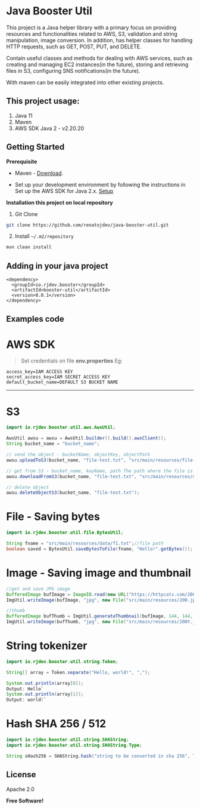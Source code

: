 
# Java Booster Util

This project is a Java helper library with a primary focus on providing resources and functionalities related to AWS, S3, validation and string manipulation, image conversion. In addition, has helper classes for handling HTTP requests, such as GET, POST, PUT, and DELETE.

Contain useful classes and methods for dealing with AWS services, such as creating and managing EC2 instances(in the future), storing and retrieving files in S3, configuring SNS notifications(in the future).

With maven can be easily integrated into other existing projects.


## This project usage:

1. Java 11
2. Maven
3. AWS SDK Java 2 - v2.20.20

## Getting Started

**Prerequisite**
* Maven - [Download](https://maven.apache.org/download.cgi).

* Set up your development environment by following the instructions in Set up the AWS SDK for Java 2.x. [Setup](https://docs.aws.amazon.com/sdk-for-java/latest/developer-guide/setup.html)

**Installation this project on local repository**

1. Git Clone
```sh
git clone https://github.com/renatojdev/java-booster-util.git
```
2. Install `~/.m2/repository`

```sh
mvn clean install
```

## Adding in your java project

```
<dependency>
  <groupId>io.rjdev.booster</groupId>
  <artifactId>booster-util</artifactId>
  <version>0.0.1</version>
</dependency>
```


## Examples code

# AWS SDK

>Set credentials on file **env.properties** Eg:
```
access_key=IAM ACCESS KEY
secret_access_key=IAM SECRET ACCESS KEY
default_bucket_name=DEFAULT S3 BUCKET NAME
```

---

# S3

```java
import io.rjdev.booster.util.aws.AwsUtil;

AwsUtil awsu = awsu = AwsUtil.builder().build().awsClient();
String bucket_name = "bucket_name";

// send the object - bucketName, objectKey, objectPath
awsu.uploadToS3(bucket_name, "file-test.txt", "src/main/resources/file-test.txt");

// get from S3 - bucket_name, keyName, path The path where the file is written to.
awsu.downloadFromS3(bucket_name, "file-test.txt", "src/main/resources/data/file-test-s3.txt");

// delete object
awsu.deleteObjectS3(bucket_name, "file-test.txt");
```

# File - Saving bytes

```java
import io.rjdev.booster.util.file.BytesUtil;

String fname = "src/main/resources/data/f1.txt";//file path
boolean saved = BytesUtil.saveBytesToFile(fname, "Hello!".getBytes());
```

# Image - Saving image and thumbnail

```java
//get and save JPG image
BufferedImage bufImage = ImageIO.read(new URL("https://httpcats.com/200.jpg"));
ImgUtil.writeImage(bufImage, "jpg", new File("src/main/resources/200.jpg");

//thumb
BufferedImage bufThumb = ImgUtil.generateThumbnail(bufImage, 144, 144, "jpg");
ImgUtil.writeImage(bufThumb, "jpg", new File("src/main/resources/200t.jpg"));
```

# String tokenizer

```java
import io.rjdev.booster.util.string.Token;

String[] array = Token.separate("Hello, world!", ",");

System.out.println(array[0]);
Output: Hello`
System.out.println(array[1]);
Output: world!`
```

# Hash SHA 256 / 512

```java
import io.rjdev.booster.util.string.SHAString;
import io.rjdev.booster.util.string.SHAString.Type;

String sHash256 = SHAString.hash("string to be converted in sha 256", Type.SHA_256);
```

## License

Apache 2.0

**Free Software!**

